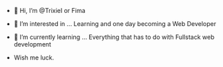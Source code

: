 - 👋 Hi, I’m @TrixieI or Fima
- 👀 I’m interested in ... Learning and one day becoming a Web Developer
- 🌱 I’m currently learning ... Everything that has to do with Fullstack web development

- Wish me luck.
